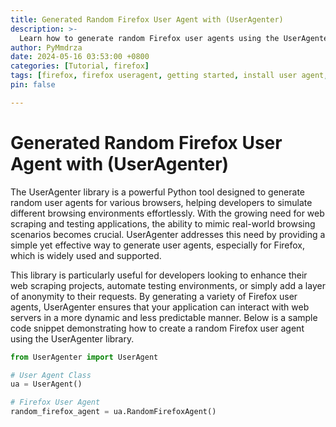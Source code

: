 ```yaml
---
title: Generated Random Firefox User Agent with (UserAgenter)
description: >-
  Learn how to generate random Firefox user agents using the UserAgenter library in Python. This guide demonstrates how to easily create diverse user agents to enhance your web scraping, automated testing, and browsing anonymity efforts. Discover the benefits of simulating different browsing environments with just a few lines of code.
author: PyMmdrza
date: 2024-05-16 03:53:00 +0800
categories: [Tutorial, firefox]
tags: [firefox, firefox useragent, getting started, install user agent, useragent, user agent, proxy]
pin: false

---
```


# Generated Random Firefox User Agent with (UserAgenter)

The UserAgenter library is a powerful Python tool designed to generate random user agents for various browsers, helping developers to simulate different browsing environments effortlessly. With the growing need for web scraping and testing applications, the ability to mimic real-world browsing scenarios becomes crucial. UserAgenter addresses this need by providing a simple yet effective way to generate user agents, especially for Firefox, which is widely used and supported.

This library is particularly useful for developers looking to enhance their web scraping projects, automate testing environments, or simply add a layer of anonymity to their requests. By generating a variety of Firefox user agents, UserAgenter ensures that your application can interact with web servers in a more dynamic and less predictable manner. Below is a sample code snippet demonstrating how to create a random Firefox user agent using the UserAgenter library.

```python
from UserAgenter import UserAgent

# User Agent Class
ua = UserAgent()

# Firefox User Agent
random_firefox_agent = ua.RandomFirefoxAgent()

```

[generate-firefox-useragent]: https://github.com/useragenter/generate-firefox-useragent
